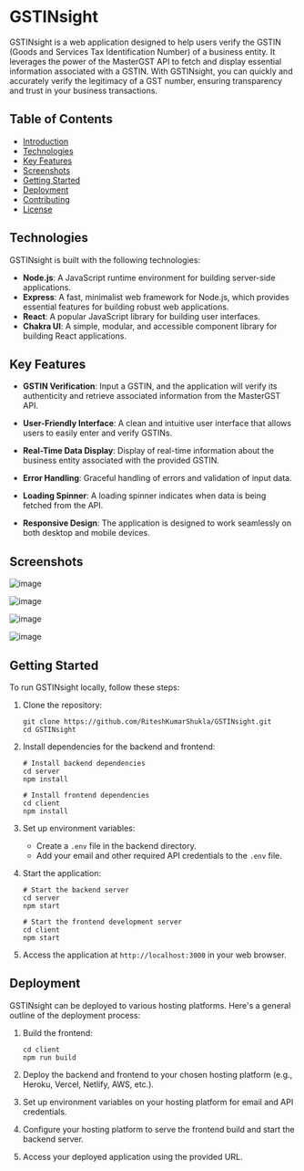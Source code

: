 # GSTINsight

GSTINsight is a web application designed to help users verify the GSTIN (Goods and Services Tax Identification Number) of a business entity. It leverages the power of the MasterGST API to fetch and display essential information associated with a GSTIN. With GSTINsight, you can quickly and accurately verify the legitimacy of a GST number, ensuring transparency and trust in your business transactions.

## Table of Contents

- [Introduction](#gstdex)
- [Technologies](#technologies)
- [Key Features](#key-features)
- [Screenshots](#screenshots)
- [Getting Started](#getting-started)
- [Deployment](#deployment)
- [Contributing](#contributing)
- [License](#license)

## Technologies

GSTINsight is built with the following technologies:

- **Node.js**: A JavaScript runtime environment for building server-side applications.
- **Express**: A fast, minimalist web framework for Node.js, which provides essential features for building robust web applications.
- **React**: A popular JavaScript library for building user interfaces.
- **Chakra UI**: A simple, modular, and accessible component library for building React applications.

## Key Features

- **GSTIN Verification**: Input a GSTIN, and the application will verify its authenticity and retrieve associated information from the MasterGST API.

- **User-Friendly Interface**: A clean and intuitive user interface that allows users to easily enter and verify GSTINs.

- **Real-Time Data Display**: Display of real-time information about the business entity associated with the provided GSTIN.

- **Error Handling**: Graceful handling of errors and validation of input data.

- **Loading Spinner**: A loading spinner indicates when data is being fetched from the API.

- **Responsive Design**: The application is designed to work seamlessly on both desktop and mobile devices.

## Screenshots


![image](https://github.com/RiteshKumarShukla/GSTINsight/assets/110231091/4edac03c-4ad2-42bd-ae12-d6fb45d507b5)

![image](https://github.com/RiteshKumarShukla/GSTINsight/assets/110231091/1535e932-06ac-4bec-ba33-e45165966ef5)


![image](https://github.com/RiteshKumarShukla/GSTINsight/assets/110231091/8a435839-6f39-4bdd-9e05-4c551d9cb0b6)


![image](https://github.com/RiteshKumarShukla/GSTINsight/assets/110231091/e89046be-df67-46e3-83ca-b8ff29617c7d)


## Getting Started

To run GSTINsight locally, follow these steps:

1. Clone the repository:

   ```shell
   git clone https://github.com/RiteshKumarShukla/GSTINsight.git
   cd GSTINsight
   ```

2. Install dependencies for the backend and frontend:

   ```shell
   # Install backend dependencies
   cd server
   npm install

   # Install frontend dependencies
   cd client
   npm install
   ```

3. Set up environment variables:
   - Create a `.env` file in the backend directory.
   - Add your email and other required API credentials to the `.env` file.

4. Start the application:

   ```shell
   # Start the backend server
   cd server
   npm start

   # Start the frontend development server
   cd client
   npm start
   ```

5. Access the application at `http://localhost:3000` in your web browser.

## Deployment

GSTINsight can be deployed to various hosting platforms. Here's a general outline of the deployment process:

1. Build the frontend:

   ```shell
   cd client
   npm run build
   ```

2. Deploy the backend and frontend to your chosen hosting platform (e.g., Heroku, Vercel, Netlify, AWS, etc.).

3. Set up environment variables on your hosting platform for email and API credentials.

4. Configure your hosting platform to serve the frontend build and start the backend server.

5. Access your deployed application using the provided URL.

